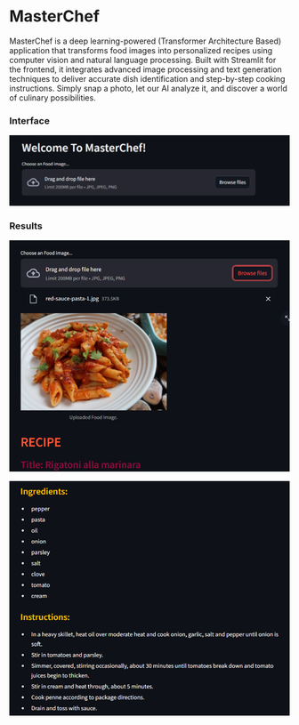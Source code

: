 # MasterChef

MasterChef is a deep learning-powered (Transformer Architecture Based) application that transforms food images into personalized recipes using computer vision and natural language processing. Built with Streamlit for the frontend, it integrates advanced image processing and text generation techniques to deliver accurate dish identification and step-by-step cooking instructions. Simply snap a photo, let our AI analyze it, and discover a world of culinary possibilities.

### Interface

<p align="center">
  <img src="https://github.com/Hussainaquib/MasterChef/blob/main/data/images/2.png" alt="MasterChef">
</p>

### Results

<p align="center">
  <img src="https://github.com/Hussainaquib/MasterChef/blob/main/data/images/3.png" alt="Food Image">
</p>
<p align="center">
  <img src="https://github.com/Hussainaquib/MasterChef/blob/main/data/images/4.png" alt="Recipe Generation">
</p>


